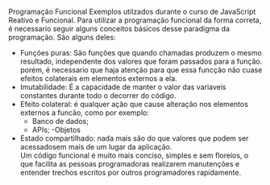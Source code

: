 Programação Funcional
Exemplos utilzados durante o curso de JavaScript Reativo e Funcional.
Para utilizar a programação funcional da forma correta, é necessario seguir alguns conceitos básicos desse paradigma da programação.
São alguns deles:
- Funções puras: São funções que quando chamadas produzem o mesmo resultado, independente dos valores que foram passados para a função.
porém, é necessario que haja atenção para que essa funcção não cuase efeitos colaterais em elementos externos a ela.
- Imutabilidade: É a capacidade de manter o valor das variaveis constantes durante todo o decorrer do código.
- Efeito colateral: é qualquer ação que cause alteração nos elementos externos a funcão, como por exemplo:
  - Banco de dados;
  - APIs;
  -Objetos
- Estado compartilhado: nada mais são do que valores que podem ser acessadosem mais de um lugar da aplicação.  
Um código funcional é muito mais conciso, simples e sem floreios, o que facilita as pessoas programadoras realizarem manutenções e entender trechos
escritos por outros programadores rapidamente.

